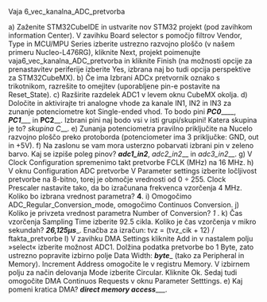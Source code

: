 Vaja 6_vec_kanalna_ADC_pretvorba

a)	Zaženite STM32CubeIDE in ustvarite nov STM32 projekt (pod zavihkom information Center). V zavihku Board selector s pomočjo filtrov Vendor, Type in MCU/MPU Series izberite ustrezno razvojno ploščo (v našem primeru Nucleo-L476RG), kliknite Next, projekt poimenujte vaja6_vec_kanalna_ADC_pretvorba in kliknite Finish (na možnosti opcije za prenastavitev periferije izberite Yes, izbrana naj bo tudi opcija perspektive za STM32CubeMX).
b)	Če ima Izbrani ADCx pretvornik oznako s trikotnikom, razrešite to omejitev (uporabljene pin-e postavite na Reset_State). 
c)	Razširite razdelek ADC1 v levem oknu CubeMX okolja.
d)	Določite in aktivirajte tri analogne vhode za kanale IN1, IN2 in IN3 za zunanje potenciometre kot Single-ended vhod. To bodo pini ___PC0_______, ___PC1______ in ____PC2______. 
Izbrani pini naj bodo vsi v isti grupi/skupini! Katera skupina je to? _skupina C___.
e)	Zunanja potenciometra pravilno priključite na Nucelo razvojno ploščo preko protoborda (potenciometer ima 3 priključke: GND, out in +5V). 
f)	Na zaslonu se vam mora usterzno pobarvati izbrani pin v zeleno barvo. Kaj se izpiše poleg pinov? ___adc1_in2___, _adc2_in2___ in _adc3_in2___.
g)	V Clock Configuration spremenimo takt pretvorbe FCLK (MHz) na 16 MHz.
h)	V oknu Configuration ADC pretvorbe V Parameter settings izberite ločljivost pretvorbe na 8-bitno, torej je območje vrednosti od 0 ÷ 255. Clock Prescaler nastavite tako, da bo izračunana frekvenca vzorčenja 4 MHz. Koliko bo izbrana vrednost parametra? __4__.
i)	Omogočimo ADC_Regular_Conversion_mode, omogočimo Continuos Conversion.
j)	Koliko je privzeta vrednost parametra Number of Conversion? _1_ .
k)	Čas vzorčenja Sampling Time izberite 92.5 cikla. Koliko je čas vzorčenja v mikro sekundah? ___26,125μs____. Enačba za izračun: tvz = (tvz_cik + 12) / ftakta_pretvorbe
l)	V zavihku DMA Settings kliknite Add in v nastalem polju »select« izberite možnost ADC1. Dolžina podatka pretvorbe bo 1 Byte, zato ustrezno popravite izbirno polje Data Width: ___byte____ (tako za Peripheral in Memory). Increment Address omogočite le v registru Memory. V izbirnem polju za način delovanja Mode izberite Circular. Kliknite Ok. Sedaj tudi omogočite DMA Continuos Requests v oknu Parameter Setttings.
e)	Kaj pomeni kratica DMA? _______direct memory access__________.
